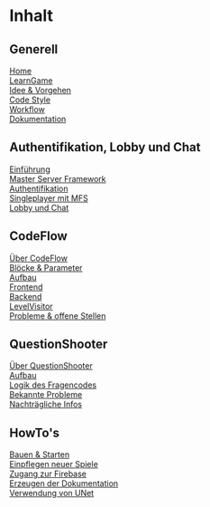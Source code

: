 # Inhalt

## Generell

[Home](https://github.com/K0bin/SWT-P_SS_19_Learn/wiki) \
[LearnGame](https://github.com/K0bin/SWT-P_SS_19_Learn/wiki/Was-ist-%22LearnGame%22%3F) \
[Idee & Vorgehen](https://github.com/K0bin/SWT-P_SS_19_Learn/wiki/Idee-&-Vorgehen) \
[Code Style](https://github.com/K0bin/SWT-P_SS_19_Learn/wiki/Code-Style) \
[Workflow](https://github.com/K0bin/SWT-P_SS_19_Learn/wiki/Workflow) \
[Dokumentation](https://k0bin.github.io/SWT-P_SS_19_Learn)

## Authentifikation, Lobby und Chat
[Einführung](https://github.com/K0bin/SWT-P_SS_19_Learn/wiki/Einf%C3%BChrung) \
[Master Server Framework](https://github.com/K0bin/SWT-P_SS_19_Learn/wiki/Master-Server-Framework) \
[Authentifikation](https://github.com/K0bin/SWT-P_SS_19_Learn/wiki/Authentifikation) \
[Singleplayer mit MFS](https://github.com/K0bin/SWT-P_SS_19_Learn/wiki/Singleplayer-Spiele-mit-MFS) \
[Lobby und Chat](https://github.com/K0bin/SWT-P_SS_19_Learn/wiki/Lobby-und-Chat) 

## CodeFlow
[Über CodeFlow](https://github.com/K0bin/SWT-P_SS_19_Learn/wiki/CodeFlow) \
[Blöcke & Parameter](https://github.com/K0bin/SWT-P_SS_19_Learn/wiki/CodeFlow:-Bl%C3%B6cke-und-Parameter)\
[Aufbau](https://github.com/K0bin/SWT-P_SS_19_Learn/wiki/CodeFlow:-Aufbau) \
[Frontend](https://github.com/K0bin/SWT-P_SS_19_Learn/wiki/CodeFlow-Frontend)\
[Backend](https://github.com/K0bin/SWT-P_SS_19_Learn/wiki/CodeFlow:-Backend) \
[LevelVisitor](https://github.com/K0bin/SWT-P_SS_19_Learn/wiki/CodeFlow:-LevelVisitor) \
[Probleme & offene Stellen](https://github.com/K0bin/SWT-P_SS_19_Learn/wiki/CodeFlow:-Probleme-&-Offense-Stellen) 

## QuestionShooter
[Über QuestionShooter](https://github.com/K0bin/SWT-P_SS_19_Learn/wiki/QuestionShooter) \
[Aufbau](https://github.com/K0bin/SWT-P_SS_19_Learn/wiki/QuestionShooter-Aufbau) \
[Logik des Fragencodes](https://github.com/K0bin/SWT-P_SS_19_Learn/wiki/QuestionShooter:-Fragenlogik) \
[Bekannte Probleme](https://github.com/K0bin/SWT-P_SS_19_Learn/wiki/QuestionShooter:-Bekannte-Probleme) \
[Nachträgliche Infos](https://github.com/K0bin/SWT-P_SS_19_Learn/wiki/QuestionShooter:-Nachtr%C3%A4gliche-Informationen)

## HowTo's
[Bauen & Starten](https://github.com/K0bin/SWT-P_SS_19_Learn/wiki/HowTo:-Spiel-und-Server-bauen-zum-Ausf%C3%BChren)\
[Einpflegen neuer Spiele](https://github.com/K0bin/SWT-P_SS_19_Learn/wiki/Einpflegen-neuer-Spiele)\
[Zugang zur Firebase](https://github.com/K0bin/SWT-P_SS_19_Learn/wiki/Zugang-zur-Datenbank) \
[Erzeugen der Dokumentation](https://github.com/K0bin/SWT-P_SS_19_Learn/wiki/HowTo:--Dokumentation) \
[Verwendung von UNet](https://github.com/K0bin/SWT-P_SS_19_Learn/wiki/Verwendung-von-UNet)